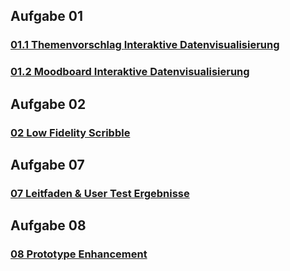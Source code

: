 
## Aufgabe 01
### [01.1 Themenvorschlag **Interaktive Datenvisualisierung**](Aufgaben/Aufgabe01/Themenvorschlag.md)
### [01.2 Moodboard **Interaktive Datenvisualisierung**](Aufgaben/Aufgabe01/Moodboard.png)   

## Aufgabe 02
### [02 Low Fidelity Scribble](Aufgaben/Aufgabe02/lowfidscribble.jpg)

## Aufgabe 07
### [07 Leitfaden & User Test Ergebnisse](Aufgaben/Aufgabe07/leitfadenetc.md)

## Aufgabe 08
### [08 Prototype Enhancement](Aufgaben/Aufgabe08/aufgabe08.md)
